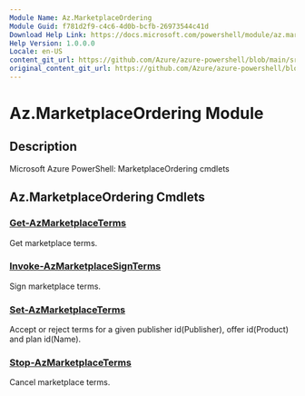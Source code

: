 ```yaml
---
Module Name: Az.MarketplaceOrdering
Module Guid: f781d2f9-c4c6-4d0b-bcfb-26973544c41d
Download Help Link: https://docs.microsoft.com/powershell/module/az.marketplaceordering
Help Version: 1.0.0.0
Locale: en-US
content_git_url: https://github.com/Azure/azure-powershell/blob/main/src/MarketplaceOrdering/help/Az.MarketplaceOrdering.md
original_content_git_url: https://github.com/Azure/azure-powershell/blob/main/src/MarketplaceOrdering/help/Az.MarketplaceOrdering.md
---
```


# Az.MarketplaceOrdering Module
## Description
Microsoft Azure PowerShell: MarketplaceOrdering cmdlets

## Az.MarketplaceOrdering Cmdlets
### [Get-AzMarketplaceTerms](Get-AzMarketplaceTerms.md)
Get marketplace terms.

### [Invoke-AzMarketplaceSignTerms](Invoke-AzMarketplaceSignTerms.md)
Sign marketplace terms.

### [Set-AzMarketplaceTerms](Set-AzMarketplaceTerms.md)
Accept or reject terms for a given publisher id(Publisher), offer id(Product) and plan id(Name).

### [Stop-AzMarketplaceTerms](Stop-AzMarketplaceTerms.md)
Cancel marketplace terms.

